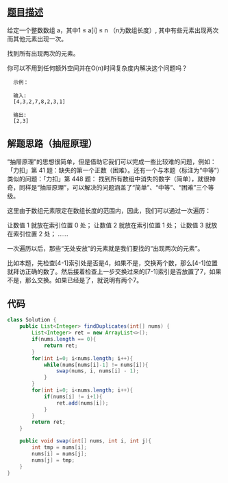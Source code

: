 ## [题目描述](https://leetcode-cn.com/problems/find-all-duplicates-in-an-array/)

给定一个整数数组 a，其中1 ≤ a[i] ≤ n （n为数组长度）, 其中有些元素出现两次而其他元素出现一次。

找到所有出现两次的元素。

你可以不用到任何额外空间并在O(n)时间复杂度内解决这个问题吗？

      示例：

      输入:
      [4,3,2,7,8,2,3,1]

      输出:
      [2,3]



## 解题思路（抽屉原理）

“抽屉原理”的思想很简单，但是借助它我们可以完成一些比较难的问题，例如：「力扣」第 41 题：缺失的第一个正数（困难）。还有一个与本题（标注为“中等”）类似的问题：「力扣」第 448 题： 找到所有数组中消失的数字（简单），就很神奇，同样是“抽屉原理”，可以解决的问题涵盖了“简单”、“中等”、“困难”三个等级。

这里由于数组元素限定在数组长度的范围内，因此，我们可以通过一次遍历：

让数值 1 就放在索引位置 0 处；
让数值 2 就放在索引位置 1 处；
让数值 3 就放在索引位置 2 处；
……

一次遍历以后，那些“无处安放”的元素就是我们要找的“出现两次的元素”。

比如本题，先检查[4-1]索引处是否是4，如果不是，交换两个数，那么[4-1]位置就拜访正确的数了。然后接着检查上一步交换过来的[7-1]索引是否放置了7，如果不是，那么交换。如果已经是了，就说明有两个7。


## 代码
```java
class Solution {
    public List<Integer> findDuplicates(int[] nums) {
        List<Integer> ret = new ArrayList<>();
        if(nums.length == 0){
            return ret;
        }
        for(int i=0; i<nums.length; i++){
            while(nums[nums[i]-1] != nums[i]){
                swap(nums, i, nums[i] - 1);
            }
        }
        for(int i=0; i<nums.length; i++){
            if(nums[i] != i+1){
                ret.add(nums[i]);
            }
        }
        return ret;
    }

    public void swap(int[] nums, int i, int j){
        int tmp = nums[i];
        nums[i] = nums[j];
        nums[j] = tmp;
    }
}
```
